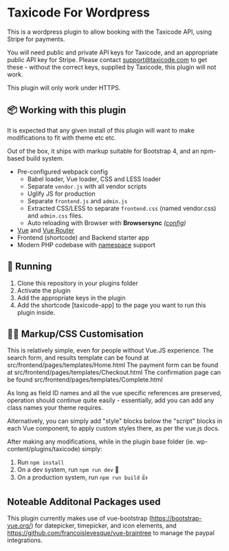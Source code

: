# Taxicode For Wordpress

This is a wordpress plugin to allow booking with the Taxicode API, using Stripe for payments.

You will need public and private API keys for Taxicode, and an appropriate public API key for Stripe.  Please contact support@taxicode.com to get these - without the correct keys, supplied by Taxicode, this plugin will not work.

This plugin will only work under HTTPS.

## 📦 Working with this plugin

It is expected that any given install of this plugin will want to make modifications to fit with theme etc etc.

Out of the box, it ships with markup suitable for Bootstrap 4, and an npm-based build system.

 - Pre-configured webpack config
   - Babel loader, Vue loader, CSS and LESS loader
   - Separate `vendor.js` with all vendor scripts
   - Uglify JS for production
   - Separate `frontend.js` and `admin.js`
   - Extracted CSS/LESS to separate `frontend.css` (named vendor.css) and `admin.css` files.
   - Auto reloading with Browser with **Browsersync** *([config](config.json))*
 - [Vue](https://vuejs.org/) and [Vue Router](https://router.vuejs.org/en/)
 - Frontend (shortcode) and Backend starter app
 - Modern PHP codebase with [namespace](http://php.net/manual/en/language.namespaces.php) support


## 🚚 Running

1. Clone this repository in your plugins folder
1. Activate the plugin
1. Add the appropriate keys in the plugin
1. Add the shortcode [taxicode-app] to the page you want to run this plugin inside.

## 👨‍💻 Markup/CSS Customisation

This is relatively simple, even for people without Vue.JS experience.
The search form, and results template can be found at src/frontend/pages/templates/Home.html
The payment form can be found at src/frontend/pages/templates/Checkout.html
The confirmation page can be found src/frontend/pages/templates/Complete.html

As long as field ID names and all the vue specific references are preserved,
operation should continue quite easily - essentially, add you can add any
class names your theme requires.

Alternatively, you can simply add "style" blocks below the "script" blocks in each
Vue component, to apply custom styles there, as per the vue.js docs.

After making any modifications, while in the plugin base folder
(ie. wp-content/plugins/taxicode) simply:

1. Run `npm install`
1. On a dev system, run `npm run dev` 🤘
1. On a production system, run `npm run build` 👍

## Noteable Additonal Packages used

This plugin currently makes use of
vue-bootstrap (https://bootstrap-vue.org/) for
datepicker, timepicker, and icon elements, and https://github.com/francoislevesque/vue-braintree to manage the paypal
integrations.
